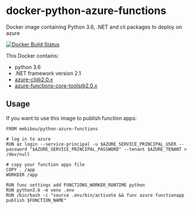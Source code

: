 # docker-python-azure-functions
Docker image containing Python 3.6, .NET and cli packages to deploy on azure

[![Docker Build Status](https://img.shields.io/docker/build/mebibou/docker-python-azure-functions.svg)](https://hub.docker.com/r/mebibou/docker-python-azure-functions/)

This Docker contains:

* python 3.6
* .NET framework version 2.1
* azure-cli@2.0.x
* azure-functions-core-tools@2.0.x

## Usage

If you want to use this image to publish function apps:

```
FROM mebibou/python-azure-functions

# log in to azure
RUN az login --service-principal -u $AZURE_SERVICE_PRINCIPAL_USER --password "$AZURE_SERVICE_PRINCIPAL_PASSWORD" --tenant $AZURE_TENANT > /dev/null

# copy your function apps file
COPY . /app
WORKDIR /app

RUN func settings add FUNCTIONS_WORKER_RUNTIME python
RUN python3.6 -m venv .env
RUN /bin/bash -c "source .env/bin/activate && func azure functionapp publish $FUNCTION_NAME"
```
